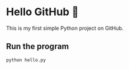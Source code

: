 # Hello GitHub 👋

This is my first simple Python project on GitHub.

## Run the program
```bash
python hello.py
